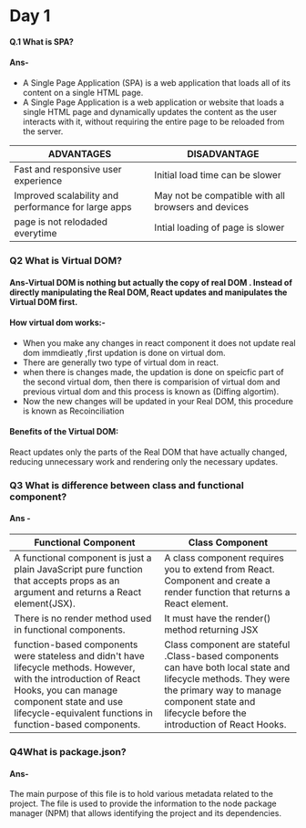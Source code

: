 # Day 1
#### Q.1 What is SPA?
#### Ans- 
<ul><li>A Single Page Application (SPA) is a web application that loads all of its content on a single HTML page.</li>
<li> A Single Page Application is a web application or website that loads a single HTML page and dynamically updates the content as the user interacts with it, without requiring the entire page to be reloaded from the server.</li></ul>

| ADVANTAGES | DISADVANTAGE |
|----|----|
|Fast and responsive user experience|Initial load time can be slower|
|Improved scalability and performance for large apps|May not be compatible with all browsers and devices|
|page is not relodaded everytime|Intial loading of page is slower|

### Q2 What is Virtual DOM?
#### Ans-Virtual DOM is nothing but actually the copy of real DOM . Instead of directly manipulating the Real DOM, React updates and manipulates the Virtual DOM first.
#### How virtual dom works:-
<ul>
<li>When you make any changes in react component it does not update real dom immdieatly ,first updation is done on virtual dom.</li>
<li>There are generally two type of virtual dom in react.</li>
<li>
when there is changes made, the updation is done on speicfic part of the  second virtual dom, then there is comparision of virtual dom and previous virtual dom and this process is known as (Diffing algortim).
</li>
<li>
Now the new changes will be updated in your Real DOM, this procedure is known as Recoinciliation 
</li>
</ul>

#### Benefits of the Virtual DOM:
React updates only the parts of the Real DOM that have actually changed, reducing unnecessary work and rendering only the necessary updates.
### Q3 What is difference between class and functional component?
#### Ans -
|Functional Component | Class Component|
|----|----|
|A functional component is just a plain JavaScript pure function that accepts props as an argument and returns a React element(JSX).|A class component requires you to extend from React. Component and create a render function that returns a React element.|
|There is no render method used in functional components.|It must have the render() method returning JSX |
|function-based components were stateless and didn't have lifecycle methods. However, with the introduction of React Hooks, you can manage component state and use lifecycle-equivalent functions in function-based components.|Class component are stateful .Class-based components can have both local state and lifecycle methods. They were the primary way to manage component state and lifecycle before the introduction of React Hooks.|

### Q4What is package.json?
#### Ans-
The main purpose of this file is to hold various metadata related to the project. The file is used to provide the information to the node package manager (NPM) that allows identifying the project and its dependencies.


